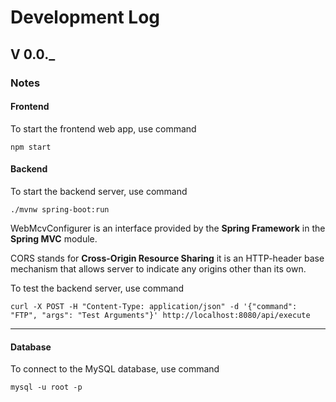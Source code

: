 # Development Log

## V 0.0._

### Notes

#### Frontend

To start the frontend web app, use command

```shell
npm start
```

#### Backend

To start the backend server, use command

```shell
./mvnw spring-boot:run
```

WebMcvConfigurer is an interface provided by the **Spring Framework** in the **Spring MVC** module.

CORS stands for **Cross-Origin Resource Sharing** it is an HTTP-header base mechanism that allows server to indicate any origins other than its own.

To test the backend server, use command

```shell
curl -X POST -H "Content-Type: application/json" -d '{"command": "FTP", "args": "Test Arguments"}' http://localhost:8080/api/execute
```

---

#### Database

To connect to the MySQL database, use command

```shell
mysql -u root -p
```
